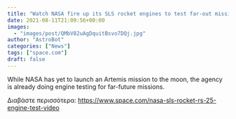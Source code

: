 ```yaml
---
title: "Watch NASA fire up its SLS rocket engines to test far-out mission technologies (video)"
date: 2021-08-11T21:09:56+00:00
images:
  - "images/post/QMbV82uAgDquitBsvo7DQj.jpg"
author: "AstroBot"
categories: ["News"]
tags: ["space.com"]
draft: false
---
```


While NASA has yet to launch an Artemis mission to the moon, the agency is already doing engine testing for far-future missions. 

Διαβάστε περισσότερα: https://www.space.com/nasa-sls-rocket-rs-25-engine-test-video
